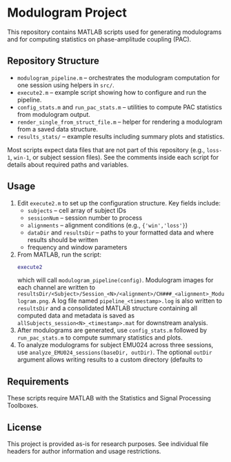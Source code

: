 # Modulogram Project

This repository contains MATLAB scripts used for generating modulograms and for computing statistics on phase-amplitude coupling (PAC).

## Repository Structure

- `modulogram_pipeline.m` – orchestrates the modulogram computation for one session using helpers in `src/`.
- `execute2.m` – example script showing how to configure and run the pipeline.
- `config_stats.m` and `run_pac_stats.m` – utilities to compute PAC statistics from modulogram output.
- `render_single_from_struct_file.m` – helper for rendering a modulogram from a saved data structure.
- `results_stats/` – example results including summary plots and statistics.

Most scripts expect data files that are not part of this repository (e.g., `loss-1`, `win-1`, or subject session files). See the comments inside each script for details about required paths and variables.

## Usage

1. Edit `execute2.m` to set up the configuration structure. Key fields include:
   - `subjects`       – cell array of subject IDs
   - `sessionNum`     – session number to process
   - `alignments`     – alignment conditions (e.g., `{'win','loss'}`)
   - `dataDir` and `resultsDir` – paths to your formatted data and where results should be written
   - frequency and window parameters
2. From MATLAB, run the script:
   ```matlab
   execute2
   ```
   which will call `modulogram_pipeline(config)`.
  Modulogram images for each channel are written to
  `resultsDir/<Subject>/Session_<N>/<alignment>/CH###_<alignment>_Modulogram.png`.
  A log file named `pipeline_<timestamp>.log` is also written to `resultsDir` and
  a consolidated MATLAB structure containing all computed data and metadata is
 saved as `allSubjects_session<N>_<timestamp>.mat` for downstream analysis.
3. After modulograms are generated, use `config_stats.m` followed by `run_pac_stats.m` to compute summary statistics and plots.
4. To analyze modulograms for subject EMU024 across three sessions, use
   `analyze_EMU024_sessions(baseDir, outDir)`. The optional `outDir`
   argument allows writing results to a custom directory (defaults to

## Requirements

These scripts require MATLAB with the Statistics and Signal Processing Toolboxes.

## License

This project is provided as-is for research purposes. See individual file headers for author information and usage restrictions.

